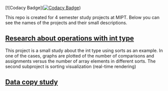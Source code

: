 [![Codacy Badge]([![Codacy Badge](https://app.codacy.com/project/badge/Grade/f295a5d77e694ac486d535ce4dc6f9e8)](https://www.codacy.com/gh/x-ENIAC/MIPT_projects_4_sem/dashboard?utm_source=github.com&amp;utm_medium=referral&amp;utm_content=x-ENIAC/MIPT_projects_4_sem&amp;utm_campaign=Badge_Grade))

This repo is created for 4 semester study projects at MIPT. Below you can see the names of the projects and their small descriptions.

## [Research about operations with int type](https://github.com/x-ENIAC/MIPT_projects_4_sem/tree/master/Sorting_research)

This project is a small study about the int type using sorts as an example. In one of the cases, graphs are plotted of the number of comparisons and assignments versus the number of array elements in different sorts. The second subproject is sorting visualization (real-time rendering)

## [Data copy study](https://github.com/x-ENIAC/MIPT_projects_4_sem/tree/master/Dumping_int)



